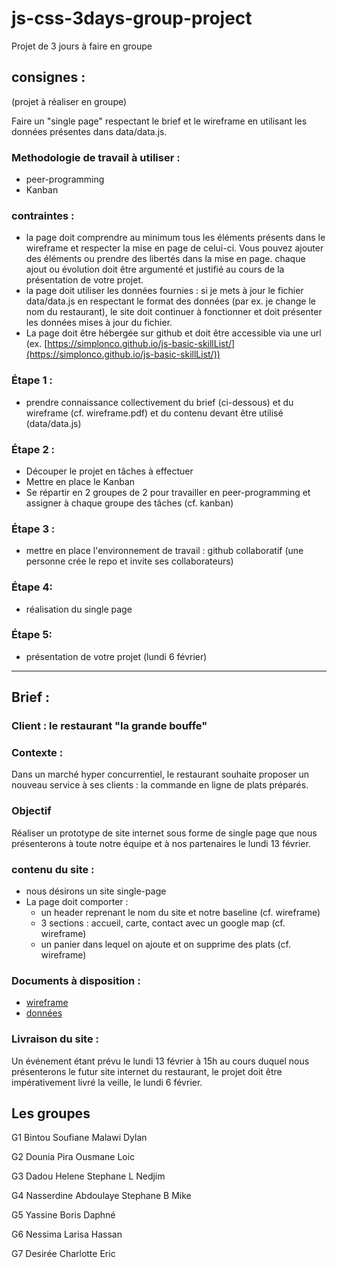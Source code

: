 # js-css-3days-group-project
Projet de 3 jours à faire en groupe

## consignes :

(projet à réaliser en groupe)

Faire un "single page" respectant le brief et le wireframe en utilisant les données présentes dans data/data.js.

### Methodologie de travail à utiliser :

- peer-programming
- Kanban

### contraintes :

- la page doit comprendre au minimum tous les éléments présents dans le wireframe et respecter la mise en page de celui-ci. Vous pouvez ajouter des éléments ou prendre des libertés dans la mise en page. chaque ajout ou évolution doit être argumenté et justifié au cours de la présentation de votre projet.
- la page doit utiliser les données fournies : si je mets à jour le fichier data/data.js en respectant le format des données (par ex. je change le nom du restaurant), le site doit continuer à fonctionner et doit présenter les données mises à jour du fichier.
- La page doit être hébergée sur github et doit être accessible via une url (ex. [https://simplonco.github.io/js-basic-skillList/](https://simplonco.github.io/js-basic-skillList/))

### Étape 1 :
- prendre connaissance collectivement du brief (ci-dessous) et du wireframe (cf. wireframe.pdf) et du contenu devant être utilisé (data/data.js)

### Étape 2 :
- Découper le projet en tâches à effectuer
- Mettre en place le Kanban
- Se répartir en 2 groupes de 2 pour travailler en peer-programming et assigner à chaque groupe des tâches (cf. kanban)

### Étape 3 :
- mettre en place l'environnement de travail : github collaboratif (une personne crée le repo et invite ses collaborateurs)

### Étape 4:
- réalisation du single page

### Étape 5:
- présentation de votre projet (lundi 6 février)

-----------

## Brief :

### Client : le restaurant "la grande bouffe"

### Contexte :

Dans un marché hyper concurrentiel, le restaurant souhaite proposer un nouveau service à ses clients : la commande en ligne de plats préparés.

### Objectif
Réaliser un prototype de site internet sous forme de single page que nous présenterons à toute notre équipe et à nos partenaires le lundi 13 février.

### contenu du site :

* nous désirons un site single-page
* La page doit comporter :
  * un header reprenant le nom du site et notre baseline (cf. wireframe)
  * 3 sections : accueil, carte, contact avec un google map (cf. wireframe)
  * un panier dans lequel on ajoute et on supprime des plats (cf. wireframe)

### Documents à disposition :

* [wireframe](wireframe.pdf)
* [données](data/data.js)

### Livraison du site :
Un événement étant prévu le lundi 13 février à 15h au cours duquel nous présenterons le futur site internet du restaurant, le projet doit être impérativement livré la veille, le lundi 6 février.

## Les groupes

G1
Bintou
Soufiane
Malawi
Dylan

G2
Dounia
Pira
Ousmane
Loic

G3
Dadou
Helene
Stephane L
Nedjim

G4
Nasserdine
Abdoulaye
Stephane B
Mike

G5
Yassine
Boris
Daphné

G6
Nessima
Larisa
Hassan

G7
Desirée
Charlotte
Eric


